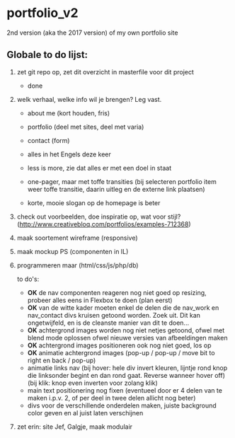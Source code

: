 # portfolio_v2
2nd version (aka the 2017 version) of my own portfolio site



## Globale to do lijst:

1. zet git repo op, zet dit overzicht in masterfile voor dit project

    * done
    
2. welk verhaal, welke info wil je brengen? Leg vast.

    * about me (kort houden, fris)
    * portfolio (deel met sites, deel met varia)
    * contact (form)  
    
    * alles in het Engels deze keer
    * less is more, zie dat alles er met een doel in staat
    * one-pager, maar met toffe transities (bij selecteren portfolio item weer toffe transitie, daarin uitleg en de externe link plaatsen)  
    
    * korte, mooie slogan op de homepage is beter  
    
3. check out voorbeelden, doe inspiratie op, wat voor stijl?  (http://www.creativebloq.com/portfolios/examples-712368)

4. maak soortement wireframe (responsive)

5. maak mockup PS (componenten in IL)

6. programmeren maar (html/css/js/php/db)

    to do's: 
    * **OK** de nav componenten reageren nog niet goed op resizing, probeer alles eens in Flexbox te doen (plan eerst)
    * **OK** van de witte kader moeten enkel de delen die de nav_work en nav_contact divs kruisen getoond worden. Zoek uit. Dit kan ongetwijfeld, en is de cleanste manier van dit te doen...
    * **OK** achtergrond images worden nog niet netjes getoond, ofwel met blend mode oplossen ofwel nieuwe versies van afbeeldingen maken
    * **OK** achtergrond images positioneren ook nog niet goed, los op
    * **OK** animatie achtergrond images (pop-up / pop-up / move bit to right en back / pop-up)
    * animatie links nav (bij hover: hele div invert kleuren, lijntje rond knop die linksonder begint en dan rond gaat. Reverse wanneer hover off) (bij klik: knop even inverten voor zolang klik)
    * main text positionering nog fixen (eventueel door er 4 delen van te maken i.p.v. 2, of per deel in twee delen allicht nog beter)
    * divs voor de verschillende onderdelen maken, juiste background color geven en al juist laten verschijnen
    

7. zet erin: site Jef, Galgje, maak modulair



